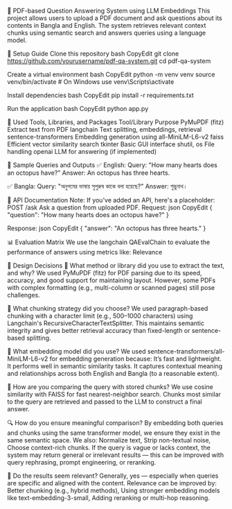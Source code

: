 📄 PDF-based Question Answering System using LLM Embeddings
This project allows users to upload a PDF document and ask questions about its contents in Bangla and English. The system retrieves relevant context chunks using semantic search and answers queries using a language model.

🚀 Setup Guide
Clone this repository
bash
CopyEdit
git clone https://github.com/yourusername/pdf-qa-system.git
cd pdf-qa-system


Create a virtual environment
bash
CopyEdit
python -m venv venv
source venv/bin/activate  # On Windows use venv\Scripts\activate


Install dependencies
bash
CopyEdit
pip install -r requirements.txt


Run the application
bash
CopyEdit
python app.py



🧰 Used Tools, Libraries, and Packages
Tool/Library
Purpose
PyMuPDF (fitz)
Extract text from PDF
langchain
Text splitting, embeddings, retrieval
sentence-transformers
Embedding generation using all-MiniLM-L6-v2
faiss
Efficient vector similarity search
tkinter
Basic GUI interface
shutil, os
File handling
openai
LLM for answering (if implemented)


🧪 Sample Queries and Outputs
✅ English:
Query: "How many hearts does an octopus have?"
Answer: An octopus has three hearts.

✅ Bangla:
Query: "অনুপমের ভাষায় সুপুরুষ কাকে বলা হয়েছে?"
Answer: শুম্ভুনাথ।

🧾 API Documentation
Note: If you've added an API, here's a placeholder:
POST /ask
Ask a question from uploaded PDF.
Request:
json
CopyEdit
{
  "question": "How many hearts does an octopus have?"
}

Response:
json
CopyEdit
{
  "answer": "An octopus has three hearts."
}


📊 Evaluation Matrix
We use the langchain QAEvalChain to evaluate the performance of answers using metrics like:
Relevance

🧠 Design Decisions
📘 What method or library did you use to extract the text, and why?
We used PyMuPDF (fitz) for PDF parsing due to its speed, accuracy, and good support for maintaining layout. However, some PDFs with complex formatting (e.g., multi-column or scanned pages) still pose challenges.

🧩 What chunking strategy did you choose?
We used paragraph-based chunking with a character limit (e.g., 500–1000 characters) using Langchain's RecursiveCharacterTextSplitter. This maintains semantic integrity and gives better retrieval accuracy than fixed-length or sentence-based splitting.

🧬 What embedding model did you use?
We used sentence-transformers/all-MiniLM-L6-v2 for embedding generation because:
It’s fast and lightweight.
It performs well in semantic similarity tasks.
It captures contextual meaning and relationships across both English and Bangla (to a reasonable extent).

🧮 How are you comparing the query with stored chunks?
We use cosine similarity with FAISS for fast nearest-neighbor search. Chunks most similar to the query are retrieved and passed to the LLM to construct a final answer.

🔍 How do you ensure meaningful comparison?
By embedding both queries and chunks using the same transformer model, we ensure they exist in the same semantic space. We also:
Normalize text,
Strip non-textual noise,
Choose context-rich chunks.
If the query is vague or lacks context, the system may return general or irrelevant results — this can be improved with query rephrasing, prompt engineering, or reranking.

🎯 Do the results seem relevant?
Generally, yes — especially when queries are specific and aligned with the content. Relevance can be improved by:
Better chunking (e.g., hybrid methods),
Using stronger embedding models like text-embedding-3-small,
Adding reranking or multi-hop reasoning.

